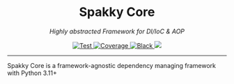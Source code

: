 <h1 style="text-align: center">Spakky Core</h1>
<p style="text-align: center">
    <em>Highly abstracted Framework for DI/IoC & AOP</em>
</p>
<p style="text-align: center">
    <a href="https://github.com/E5presso/spakky-core/actions/workflows/test.yml">
        <img src="https://github.com/E5presso/spakky-core/actions/workflows/test.yml/badge.svg" alt="Test">
    </a>
    <a href="https://codecov.io/gh/E5presso/spakky-core">
        <img src="https://codecov.io/gh/E5presso/spakky-core/graph/badge.svg?token=5MGPkbqo0V" alt="Coverage">
    </a>
    <a href="https://github.com/psf/black">
        <img src="https://img.shields.io/badge/code%20style-black-000000.svg" alt="Black">
    </a>
    <a href="https://www.python.org/downloads/release/python-3110">
        <img src="https://img.shields.io/badge/python-3.11-green.svg">
    </a>
</p>

---

Spakky Core is a framework-agnostic dependency managing framework with Python 3.11+